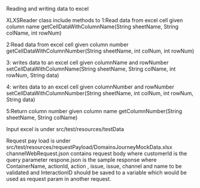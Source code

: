 
Reading and writing data to excel

XLXSReader class include methods to
1:Read data from excel cell given column name
getCellDataWithColumnName(String sheetName, String colName, int rowNum)

2:Read data from excel cell given column number
getCellDataWithColumnNumber(String sheetName, int colNum, int rowNum)

3: writes data to an excel cell given columnName and rowNumber
setCellDataWithColumnName(String sheetName, String colName, int rowNum, String data)

4: writes data to an excel cell given columnNumber  and rowNumber
setCellDataWithColumnNumber(String sheetName, int colNum, int rowNum, String data) 

5:Return column number given column name
getColumnNumber(String sheetName, String colName)

Input excel  is under src/test/resources/testData

Request pay load is under  src/test/resources/requestPayload/DomainsJourneyMockData.xlsx
channelWebRequest.json  contains request body where customerId is the query parameter
respone.json  is the sample response  where ContainerName, actionId, action , issue, 
issue, channel and  name to be validated and InteractionID should be saved to a variable which would be used as request param in another request.





